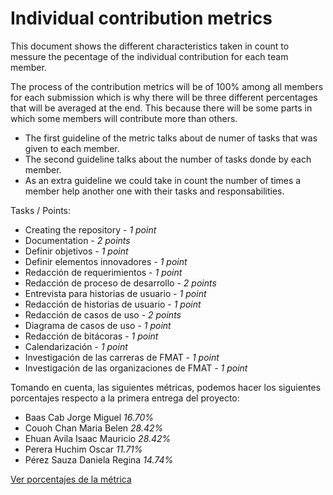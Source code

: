 # Individual contribution metrics

This document shows the different characteristics taken in count to messure the pecentage of the individual contribution for each team member.

The process of the contribution metrics will be of 100% among all members for each submission which is why there will be three different percentages that will be averaged at the end. This because there will be some parts in which some members will contribute more than others.

- The first guideline of the metric talks about de numer of tasks that was given to each member.
- The second guideline talks about the number of tasks donde by each member.
- As an extra guideline we could take in count the number of times a member help another one with their tasks and responsabilities. 

Tasks / Points:
-	Creating the repository - *1 point*
-	Documentation - *2 points*
-	Definir objetivos - *1 point*
-	Definir elementos innovadores - *1 point*
-	Redacción de requerimientos - *1 point*
-	Redacción de proceso de desarrollo - *2 points*
-	Entrevista para historias de usuario - *1 point*
-	Redacción de historias de usuario - *1 point*
-	Redacción de casos de uso - *2 points*
-	Diagrama de casos de uso - *1 point*
-	Redacción de bitácoras - *1 point*
-	Calendarización - *1 point*
-	Investigación de las carreras de FMAT - *1 point*
-	Investigación de las organizaciones de FMAT - *1 point*


Tomando en cuenta, las siguientes métricas, podemos hacer los siguientes porcentajes respecto a la primera entrega del proyecto:

- Baas Cab Jorge Miguel *16.70%*
- Couoh Chan Maria Belen *28.42%*
- Ehuan Avila Isaac Mauricio *28.42%*
- Perera Huchim Oscar *11.71%*
- Pérez Sauza Daniela Regina *14.74%*

[Ver porcentajes de la métrica](https://docs.google.com/spreadsheets/d/1wgpP8G_OLrjXBsB441RJYLcOzova0m70UkWFyIS6mnc/edit?usp=sharing)


